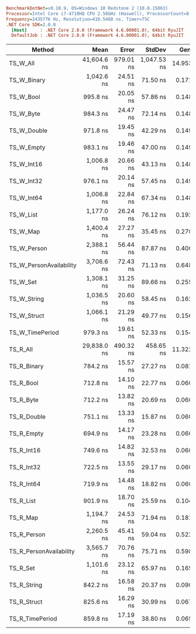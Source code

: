 ``` ini

BenchmarkDotNet=v0.10.9, OS=Windows 10 Redstone 2 (10.0.15063)
Processor=Intel Core i7-4710HQ CPU 2.50GHz (Haswell), ProcessorCount=8
Frequency=2435776 Hz, Resolution=410.5468 ns, Timer=TSC
.NET Core SDK=2.0.0
  [Host]     : .NET Core 2.0.0 (Framework 4.6.00001.0), 64bit RyuJIT
  DefaultJob : .NET Core 2.0.0 (Framework 4.6.00001.0), 64bit RyuJIT


```
 |                  Method |        Mean |     Error |      StdDev |   Gen 0 |  Gen 1 |  Gen 2 | Allocated |
 |------------------------ |------------:|----------:|------------:|--------:|-------:|-------:|----------:|
 |                TS_W_All | 41,604.6 ns | 979.01 ns | 1,047.53 ns | 14.9536 | 7.4463 | 0.0610 |   47104 B |
 |             TS_W_Binary |  1,042.6 ns |  24.51 ns |    71.50 ns |  0.1717 | 0.0858 | 0.0000 |     544 B |
 |               TS_W_Bool |    995.8 ns |  20.05 ns |    57.86 ns |  0.1488 | 0.0743 | 0.0001 |     472 B |
 |               TS_W_Byte |    984.3 ns |  24.47 ns |    72.14 ns |  0.1488 | 0.0744 |      - |     472 B |
 |             TS_W_Double |    971.8 ns |  19.45 ns |    42.29 ns |  0.1497 | 0.0744 | 0.0000 |     472 B |
 |              TS_W_Empty |    983.1 ns |  19.46 ns |    47.00 ns |  0.1497 | 0.0744 | 0.0000 |     472 B |
 |              TS_W_Int16 |  1,006.8 ns |  20.66 ns |    43.13 ns |  0.1488 | 0.0744 |      - |     472 B |
 |              TS_W_Int32 |    976.1 ns |  20.14 ns |    57.45 ns |  0.1497 | 0.0744 |      - |     472 B |
 |              TS_W_Int64 |  1,006.8 ns |  22.84 ns |    67.34 ns |  0.1488 | 0.0744 | 0.0000 |     472 B |
 |               TS_W_List |  1,177.0 ns |  26.24 ns |    76.12 ns |  0.1926 | 0.0954 |      - |     608 B |
 |                TS_W_Map |  1,400.4 ns |  27.27 ns |    35.45 ns |  0.2708 | 0.1354 |      - |     856 B |
 |             TS_W_Person |  2,388.1 ns |  56.44 ns |    87.87 ns |  0.4005 | 0.1984 |      - |    1272 B |
 | TS_W_PersonAvailability |  3,706.6 ns |  72.43 ns |    71.13 ns |  0.6485 | 0.3204 |      - |    2056 B |
 |                TS_W_Set |  1,308.1 ns |  31.25 ns |    89.66 ns |  0.2556 | 0.1278 |      - |     808 B |
 |             TS_W_String |  1,036.5 ns |  20.60 ns |    58.45 ns |  0.1621 | 0.0801 | 0.0000 |     512 B |
 |             TS_W_Struct |  1,066.1 ns |  21.29 ns |    49.77 ns |  0.1564 | 0.0782 |      - |     496 B |
 |         TS_W_TimePeriod |    979.3 ns |  19.61 ns |    52.33 ns |  0.1545 | 0.0763 |      - |     488 B |
 |                TS_R_All | 29,838.0 ns | 490.32 ns |   458.65 ns | 11.3220 |      - |      - |   35712 B |
 |             TS_R_Binary |    784.2 ns |  15.57 ns |    27.27 ns |  0.0811 | 0.0401 |      - |     256 B |
 |               TS_R_Bool |    712.8 ns |  14.10 ns |    22.77 ns |  0.0601 | 0.0295 | 0.0000 |     192 B |
 |               TS_R_Byte |    712.2 ns |  13.82 ns |    20.69 ns |  0.0601 | 0.0295 | 0.0000 |     192 B |
 |             TS_R_Double |    751.1 ns |  13.33 ns |    15.87 ns |  0.0601 | 0.0294 | 0.0003 |     192 B |
 |              TS_R_Empty |    694.9 ns |  14.17 ns |    23.28 ns |  0.0601 | 0.0295 | 0.0000 |     192 B |
 |              TS_R_Int16 |    749.6 ns |  14.82 ns |    32.53 ns |  0.0601 | 0.0295 | 0.0001 |     192 B |
 |              TS_R_Int32 |    722.5 ns |  13.55 ns |    29.17 ns |  0.0601 | 0.0294 | 0.0001 |     192 B |
 |              TS_R_Int64 |    719.9 ns |  14.48 ns |    18.82 ns |  0.0601 | 0.0294 | 0.0002 |     192 B |
 |               TS_R_List |    901.9 ns |  18.70 ns |    25.59 ns |  0.1040 | 0.0515 | 0.0001 |     328 B |
 |                TS_R_Map |  1,194.7 ns |  24.53 ns |    71.94 ns |  0.1812 | 0.0896 |      - |     576 B |
 |             TS_R_Person |  2,260.5 ns |  45.41 ns |    59.04 ns |  0.5226 | 0.2594 |      - |    1648 B |
 | TS_R_PersonAvailability |  3,565.7 ns |  70.76 ns |    75.71 ns |  0.5989 | 0.1984 |      - |    1896 B |
 |                TS_R_Set |  1,101.6 ns |  23.12 ns |    65.97 ns |  0.1659 | 0.0820 |      - |     528 B |
 |             TS_R_String |    842.2 ns |  16.58 ns |    20.37 ns |  0.0906 | 0.0448 | 0.0000 |     288 B |
 |             TS_R_Struct |    825.6 ns |  16.29 ns |    30.99 ns |  0.0677 | 0.0334 | 0.0000 |     216 B |
 |         TS_R_TimePeriod |    859.8 ns |  17.19 ns |    38.80 ns |  0.0658 | 0.0324 | 0.0000 |     208 B |
